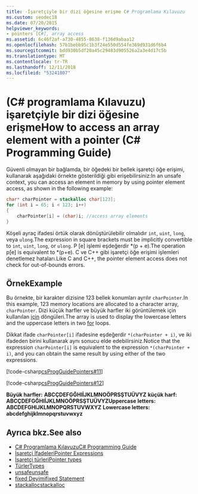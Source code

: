```yaml
---
title: -İşaretçiyle bir dizi öğesine erişme C# Programlama Kılavuzu
ms.custom: seodec18
ms.date: 07/20/2015
helpviewer_keywords:
- pointers [C#], array access
ms.assetid: 6c46f2af-a730-4855-8638-f136d9abaa12
ms.openlocfilehash: 57b1bebb95c1b3f24e550d554fe369d931d6f6b4
ms.sourcegitcommit: bdd930b5df20a45c29483d905526a2a3e4d17c5b
ms.translationtype: MT
ms.contentlocale: tr-TR
ms.lasthandoff: 12/11/2018
ms.locfileid: "53241807"
---
```

# <a name="how-to-access-an-array-element-with-a-pointer-c-programming-guide"></a><span data-ttu-id="f9985-102">(C# programlama Kılavuzu) işaretçiyle bir dizi öğesine erişme</span><span class="sxs-lookup"><span data-stu-id="f9985-102">How to access an array element with a pointer (C# Programming Guide)</span></span>

<span data-ttu-id="f9985-103">Güvenli olmayan bir bağlamda, bir öğedeki bir bellek işaretçi öğe erişimi, kullanarak aşağıdaki örnekte gösterildiği gibi erişebilirsiniz:</span><span class="sxs-lookup"><span data-stu-id="f9985-103">In an unsafe context, you can access an element in memory by using pointer element access, as shown in the following example:</span></span>

```csharp
char* charPointer = stackalloc char[123];
for (int i = 65; i < 123; i++)
{
    charPointer[i] = (char)i; //access array elements
}
```

<span data-ttu-id="f9985-104">Köşeli ayraç ifadesi örtük olarak dönüştürülebilir olmalıdır `int`, `uint`, `long`, veya `ulong`.</span><span class="sxs-lookup"><span data-stu-id="f9985-104">The expression in square brackets must be implicitly convertible to `int`, `uint`, `long`, or `ulong`.</span></span> <span data-ttu-id="f9985-105">P [e] işlemi eşdeğerdir \*(p + e).</span><span class="sxs-lookup"><span data-stu-id="f9985-105">The operation p[e] is equivalent to \*(p+e).</span></span> <span data-ttu-id="f9985-106">C ve C++ gibi işaretçi öğe erişimi işlemleri denetlemez hataları.</span><span class="sxs-lookup"><span data-stu-id="f9985-106">Like C and C++, the pointer element access does not check for out-of-bounds errors.</span></span>

## <a name="example"></a><span data-ttu-id="f9985-107">Örnek</span><span class="sxs-lookup"><span data-stu-id="f9985-107">Example</span></span>

<span data-ttu-id="f9985-108">Bu örnekte, bir karakter dizisine 123 bellek konumları ayrılır `charPointer`.</span><span class="sxs-lookup"><span data-stu-id="f9985-108">In this example, 123 memory locations are allocated to a character array, `charPointer`.</span></span> <span data-ttu-id="f9985-109">Dizi küçük harfler ve büyük harfler iki görüntülemek için kullanılan [için](../../../csharp/language-reference/keywords/for.md) döngüleri.</span><span class="sxs-lookup"><span data-stu-id="f9985-109">The array is used to display the lowercase letters and the uppercase letters in two [for](../../../csharp/language-reference/keywords/for.md) loops.</span></span>

<span data-ttu-id="f9985-110">Dikkat ifade `charPointer[i]` ifadesine eşdeğerdir `*(charPointer + i)`, ve iki ifadeden birini kullanarak aynı sonucu elde edebilirsiniz.</span><span class="sxs-lookup"><span data-stu-id="f9985-110">Notice that the expression `charPointer[i]` is equivalent to the expression `*(charPointer + i)`, and you can obtain the same result by using either of the two expressions.</span></span>

[!code-csharp[csProgGuidePointers#11](../../../csharp/programming-guide/unsafe-code-pointers/codesnippet/CSharp/how-to-access-an-array-element-with-a-pointer_1.cs)]

[!code-csharp[csProgGuidePointers#12](../../../csharp/programming-guide/unsafe-code-pointers/codesnippet/CSharp/how-to-access-an-array-element-with-a-pointer_2.cs)]

<span data-ttu-id="f9985-111">**Büyük harfler:**
**ABCÇDEFGĞHIİJKLMNOÖPRSŞTUÜVYZ**
**küçük harf:**
**ABCÇDEFGĞHIİJKLMNOÖPRSŞTUÜVYZ**</span><span class="sxs-lookup"><span data-stu-id="f9985-111">**Uppercase letters:**
**ABCDEFGHIJKLMNOPQRSTUVWXYZ**
**Lowercase letters:**
**abcdefghijklmnopqrstuvwxyz**</span></span>

## <a name="see-also"></a><span data-ttu-id="f9985-112">Ayrıca bkz.</span><span class="sxs-lookup"><span data-stu-id="f9985-112">See also</span></span>

- [<span data-ttu-id="f9985-113">C# Programlama Kılavuzu</span><span class="sxs-lookup"><span data-stu-id="f9985-113">C# Programming Guide</span></span>](../../../csharp/programming-guide/index.md)
- [<span data-ttu-id="f9985-114">İşaretçi İfadeleri</span><span class="sxs-lookup"><span data-stu-id="f9985-114">Pointer Expressions</span></span>](../../../csharp/programming-guide/unsafe-code-pointers/pointer-expressions.md)
- [<span data-ttu-id="f9985-115">İşaretçi türleri</span><span class="sxs-lookup"><span data-stu-id="f9985-115">Pointer types</span></span>](../../../csharp/programming-guide/unsafe-code-pointers/pointer-types.md)
- [<span data-ttu-id="f9985-116">Türler</span><span class="sxs-lookup"><span data-stu-id="f9985-116">Types</span></span>](../../../csharp/language-reference/keywords/types.md)
- [<span data-ttu-id="f9985-117">unsafe</span><span class="sxs-lookup"><span data-stu-id="f9985-117">unsafe</span></span>](../../../csharp/language-reference/keywords/unsafe.md)
- [<span data-ttu-id="f9985-118">fixed Deyimi</span><span class="sxs-lookup"><span data-stu-id="f9985-118">fixed Statement</span></span>](../../../csharp/language-reference/keywords/fixed-statement.md)
- [<span data-ttu-id="f9985-119">stackalloc</span><span class="sxs-lookup"><span data-stu-id="f9985-119">stackalloc</span></span>](../../../csharp/language-reference/keywords/stackalloc.md)

